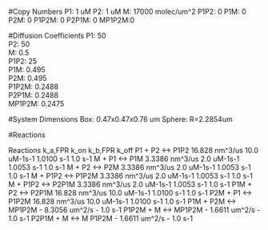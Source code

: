 #Copy Numbers
P1: 1 uM
P2: 1 uM
M: 17000 molec/um^2
P1P2: 0	
P1M: 0
P2M: 0
P1P2M: 0
P2P1M: 0
MP1P2M:0	

#Diffusion Coefficients
P1: 50	
P2: 50	
M: 0.5	
P1P2: 25	
P1M: 0.495	
P2M: 0.495	
P1P2M: 0.2488	
P2P1M: 0.2488	
MP1P2M: 0.2475	

#System Dimensions
Box: 0.47x0.47x0.76 um
Sphere: R=2.2854um

#Reactions
				
Reactions		k_a,FPR	     k_on	        k_b,FPR	              k_off
P1 + P2 <-> P1P2		16.828 nm^3/us	10.0 uM-1s-1	1.0100 s-1	1.0 s-1
M + P1 <-> P1M		3.3386 nm^3/us	2.0 uM-1s-1	1.0053 s-1	1.0 s-1
M + P2 <-> P2M		3.3386 nm^3/us	2.0 uM-1s-1	1.0053 s-1	1.0 s-1
M + P1P2 <-> P1P2M		3.3386 nm^3/us	2.0 uM-1s-1	1.0053 s-1	1.0 s-1
M + P1P2 <-> P2P1M		3.3386 nm^3/us	2.0 uM-1s-1	1.0053 s-1	1.0 s-1
P1M + P2 <-> P2P1M		16.828 nm^3/us	10.0 uM-1s-1	1.0100 s-1	1.0 s-1
P2M + P1 <-> P1P2M		16.828 nm^3/us	10.0 uM-1s-1	1.0100 s-1	1.0 s-1
P1M + P2M <-> MP1P2M		-	8.3056 um^2/s	-	1.0 s-1
P1P2M + M <-> MP1P2M		-	1.6611 um^2/s	-	1.0 s-1
P2P1M + M <-> M P1P2M		-	1.6611 um^2/s	-	1.0 s-1

